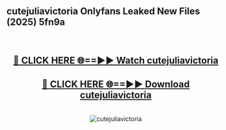 <h2>cutejuliavictoria Onlyfans Leaked New Files (2025) 5fn9a</h2>
<br>
<div align="center">
<h2><a href="https://mediafiles.top/cutejuliavictoria&ref=git" rel="nofollow">🔴 CLICK HERE 🌐==►► Watch cutejuliavictoria</a></h2>
<h2><a href="https://mediafiles.top/cutejuliavictoria&ref=git" rel="nofollow">🔴 CLICK HERE 🌐==►► Download cutejuliavictoria</a></h2>
<br>
<a href="https://mediafiles.top/cutejuliavictoria&ref=git" rel="nofollow" data-target="animated-image.originalLink"><img src="https://i.ibb.co.com/xMMVF88/686577567.gif" alt="cutejuliavictoria" style="max-width: 100%; display: inline-block;" data-target="animated-image.originalImage"></a>
</div>
<br>
<br>